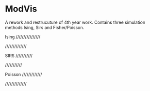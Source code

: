 # ModVis


A rework and restrucuture of 4th year work. Contains three simulation methods Ising, Sirs and Fisher/Poisson.

Ising
////////////////




//////////////



SIRS
///////////


///////////

Poisson
/////////////






//////////////

